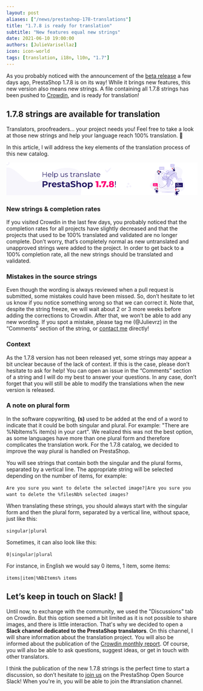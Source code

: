 ```yaml
---
layout: post
aliases: ["/news/prestashop-178-translations"]
title: "1.7.8 is ready for translation"
subtitle: "New features equal new strings"
date: 2021-06-10 19:00:00
authors: [JulieVarisellaz]
icon: icon-world
tags: [translation, i18n, l10n, "1.7"]
---
```


As you probably noticed with the announcement of the [beta release]( https://build.prestashop.com/news/prestashop-1-7-8-0-beta-release/) a few days ago, PrestaShop 1.7.8 is on its way! While it brings new features, this new version also means new strings. A file containing all 1.7.8 strings has been pushed to [Crowdin](https://crowdin.com/project/prestashop-official), and is ready for translation! 

## 1.7.8 strings are available for translation

Translators, proofreaders… your project needs you! Feel free to take a look at those new strings and help your language reach 100% translation. :muscle:

In this article, I will address the key elements of the translation process of this new catalog. 
 
![Help us translate PrestaShop 1.7.8](/assets/images/2021/06/build-help-translate-178.png)

### New strings & completion rates 

If you visited Crowdin in the last few days, you probably noticed that the completion rates for all projects have slightly decreased and that the projects that used to be 100% translated and validated are no longer complete. Don’t worry, that’s completely normal as new untranslated and unapproved strings were added to the project. In order to get back to a 100% completion rate, all the new strings should be translated and validated.

### Mistakes in the source strings

Even though the wording is always reviewed when a pull request is submitted, some mistakes could have been missed. So, don’t hesitate to let us know if you notice something wrong so that we can correct it. Note that, despite the string freeze, we will wait about 2 or 3 more weeks before adding the corrections to Crowdin. After that, we won’t be able to add any new wording. If you spot a mistake, please tag me (@Julievrz) in the “Comments” section of the string, or [contact me](https://crowdin.com/profile/julievrz) directly!

### Context

As the 1.7.8 version has not been released yet, some strings may appear a bit unclear because of the lack of context. If this is the case, please don’t hesitate to ask for help! You can open an issue in the “Comments” section of a string and I will do my best to answer your questions. In any case, don’t forget that you will still be able to modify the translations when the new version is released. 

### A note on plural form

In the software copywriting, **(s)** used to be added at the end of a word to indicate that it could be both singular and plural. For example: "There are %NbItems% item(s) in your cart". We realized this was not the best option, as some languages have more than one plural form and therefore complicates the translation work. For the 1.7.8 catalog, we decided to improve the way plural is handled on PrestaShop. 

You will see strings that contain both the singular and the plural forms, separated by a vertical line. The appropriate string will be selected depending on the number of items, for example:

`Are you sure you want to delete the selected image?|Are you sure you want to delete the %filesNb% selected images?`

When translating these strings, you should always start with the singular form and then the plural form, separated by a vertical line, without space, just like this:
   
`singular|plural`

Sometimes, it can also look like this:

`0|singular|plural`

For instance, in English we would say 0 items, 1 item, some items:

`items|item|%NbItems% items`

## Let’s keep in touch on Slack! :email:

Until now, to exchange with the community, we used the "Discussions" tab on Crowdin. But this option seemed a bit limited as it is not possible to share images, and there is little interaction. That's why we decided to open a **Slack channel dedicated to the PrestaShop translators**. On this channel, I will share information about the translation project. You will also be informed about the publication of the [Crowdin monthly report](https://build.prestashop.com/news/do-you-speak-prestashop-may-2021/). Of course, you will also be able to ask questions, suggest ideas, or get in touch with other translators. 

I think the publication of the new 1.7.8 strings is the perfect time to start a discussion, so don’t hesitate to [join us](https://join.slack.com/t/prestashop/shared_invite/zt-dkmbz5qf-I~FlEWwmRUOXunc5ui0Ucg) on the PrestaShop Open Source Slack! When you're in, you will be able to join the #translation channel. 
